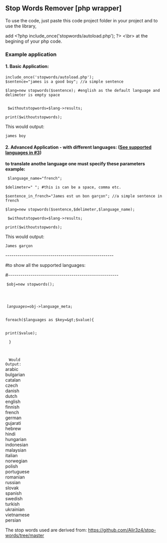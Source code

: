 <body style=""><h2>Stop Words Remover [php wrapper]</h2><p>
</p><p>To use the code, just paste this code project folder in your project and to use the library,
</p><p> add &lt;?php include_once('stopwords/autoload.php'); ?&gt; <\br> at the begining of your php code.</p><p></p><h3>Example application</h3><p></p><h4>1. Basic Application: </h4><p><code>include_once('stopwords/autoload.php');</code><br><code>$sentence="james is a good boy"; //a simple sentence  </code></p><p><code>$lang=new stopwords($sentence); #english as the default language and delimeter is empty space
 </code></p><p><code> $withoutstopwords=$lang-&gt;results;</code></p><p><code>print($withoutstopwords);</code></p><p></p><p> This would output:</p><p><code>james boy</code></p><p></p><p></p><h4>2. Advanced Application - with different languages: (<a href="#langs">See supported languages in #3</a>) </h4><p><b>to translate anothe language one must specify these parameters example: 
	</b></p><p><code> $language_name="french";</code></p><p><code>$delimeter=" "; #this is can be a space, comma etc.</code></p><p> <code>$sentence_in_french="James est un bon garçon"; //a simple sentence in french  </code> </p><p><code>$lang=new stopwords($sentence,$delimeter,$language_name);</code> </p><p><code> $withoutstopwords=$lang-&gt;results;</code></p><p><code>print($withoutstopwords);</code></p><p></p><p> This would output:</p><p><code>James garçon</code></p><p></p><p></p><p>-----------------------------------------------------</p><p>#to show all the supported languages:</p><p>#------------------------------------------------------</p><p><code id="langs" style="padding:4px;">$obj=new stopwords();</code></p><p><code id="langs" style="padding:4px;">

$languages=$obj-&gt;language_meta;</code></p><p><code id="langs" style="padding:4px;">
foreach($languages as $key=&gt;$value){</code></p><p><code id="langs" style="padding:4px;">
	print($value);</code></p><p><code id="langs" style="padding:4px;">
}
</code></p><p><code id="langs" style="padding:4px;">
</code></p><p><code id="langs" style="padding:4px;"> Would Output:</code><br>arabic<br>bulgarian<br>catalan<br>czech<br>danish<br>dutch<br>english<br>finnish<br>french<br>german<br>gujarati<br>hebrew<br>hindi<br>hungarian<br>indonesian<br>malaysian<br>italian<br>norwegian<br>polish<br>portuguese<br>romanian<br>russian<br>slovak<br>spanish<br>swedish<br>turkish<br>ukrainian<br>vietnamese<br>persian<br></p><p> </p><p>The stop words used are derived from: <a href="https://github.com/Alir3z4/stop-words/tree/master" target="_blank">https://github.com/Alir3z4/stop-words/tree/master</a></p></body>
